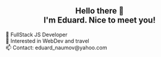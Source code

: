 <h2 align=center>Hello there 👋<br> I'm Eduard. Nice to meet you!</h2>

<p center>
👾 FullStack JS Developer<br>
👀 Interested in WebDev and travel<br>
📫 Contact: eduard_naumov@yahoo.com
</p>

<!--
**edw-nmv/edw-nmv** is a ✨ _special_ ✨ repository because its `README.md` (this file) appears on your GitHub profile.

Here are some ideas to get you started:

- 🔭 I’m currently working on ...
- 🌱 I’m currently learning ...
- 👯 I’m looking to collaborate on ...
- 🤔 I’m looking for help with ...
- 💬 Ask me about ...
- 📫 How to reach me: ...
- 😄 Pronouns: ...
- ⚡ Fun fact: ...
-->
